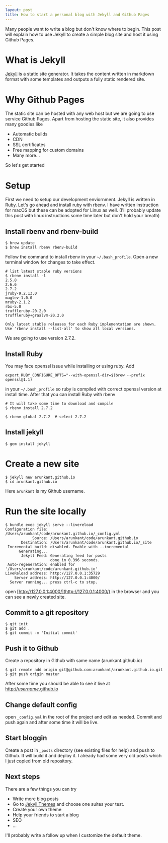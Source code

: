 ```yaml
---
layout: post
title: How to start a personal blog with Jekyll and Github Pages
---
```


Many people want to write a blog but don't know where to begin. This post will explain how to use Jekyll to create a simple blog site and host it using Github Pages.

# What is Jekyll
[Jekyll](https://jekyllrb.com/) is a static site generator. It takes the content written in markdown format with some templates and outputs a fully static rendered site.

# Why Github Pages
The static site can be hosted with any web host but we are going to use service Github Pages. Apart from hosting the static site, it also provides many goodies like
- Automatic builds
- CDN
- SSL certificates
- Free mapping for custom domains
- Many more...

So let's get started

# Setup
First we need to setup our development enviornment. Jekyll is written in Ruby. Let's go ahead and install ruby with rbenv. I have written instruction for macOS but these can be adopted for Linux as well. (I'll probably update this post with linux instructions some time later but don't hold your breath)

## Install rbenv and rbenv-build
```
$ brew update
$ brew install rbenv rbenv-build
```
Follow the command to install rbenv in your `~/.bash_profile`. Open a new terminal window for changes to take effect.
```
# list latest stable ruby versions
$ rbenv install -l
2.5.8
2.6.6
2.7.2
jruby-9.2.13.0
maglev-1.0.0
mruby-2.1.2
rbx-5.0
truffleruby-20.2.0
truffleruby+graalvm-20.2.0

Only latest stable releases for each Ruby implementation are shown.
Use 'rbenv install --list-all' to show all local versions.
```
We are going to use version 2.7.2. 

## Install Ruby

You may face openssl issue while installing or using ruby. Add

```
export RUBY_CONFIGURE_OPTS="--with-openssl-dir=$(brew --prefix openssl@1.1)
```
in your `~/.bash_profile` so ruby is compiled with correct openssl version at install time. After that you can install Ruby with rbenv

```
# It will take some time to download and compile
$ rbenv install 2.7.2

$ rbenv global 2.7.2  # select 2.7.2
```

## Install jekyll
```
$ gem install jekyll
```

# Create a new site
```
$ jekyll new arunkant.github.io
$ cd arunkant.github.io
```
Here `arunkant` is my Github username. 

# Run the site locally
```
$ bundle exec jekyll serve --livereload
Configuration file: /Users/arunkant/code/arunkant.github.io/_config.yml
            Source: /Users/arunkant/code/arunkant.github.io
       Destination: /Users/arunkant/code/arunkant.github.io/_site
 Incremental build: disabled. Enable with --incremental
      Generating... 
       Jekyll Feed: Generating feed for posts
                    done in 0.396 seconds.
 Auto-regeneration: enabled for '/Users/arunkant/code/arunkant.github.io'
LiveReload address: http://127.0.0.1:35729
    Server address: http://127.0.0.1:4000/
  Server running... press ctrl-c to stop.
```

open [http://127.0.0.1:4000/](http://127.0.0.1:4000/) in the browser and you can see a newly created site.

## Commit to a git repository 
```
$ git init
$ git add .
$ git commit -m 'Initial commit'
```

## Push it to Github
Create a repository in Github with same name (arunkant.github.io)
```
$ git remote add origin git@github.com:arunkant/arunkant.github.io.git
$ git push origin master
```
After some time you should be able to see it live at [http://_username_.github.io](http://_username_.github.io)

## Change default config
open `_config.yml` in the root of the project and edit as needed. Commit and push again and after some time it will be live.

## Start bloggin
Create a post in `_posts` directory (see existing files for help) and push to Github. It will build it and deploy it. I already had some very old posts which I just copied from old repository.

## Next steps
There are a few things you can try
- Write more blog posts
- Go to [Jekyll Themes](https://jekyllrb.com/docs/themes/) and choose one suites your test.
- Create your own theme
- Help your friends to start a blog
- SEO
- ...

I'll probably write a follow up when I customize the default theme.